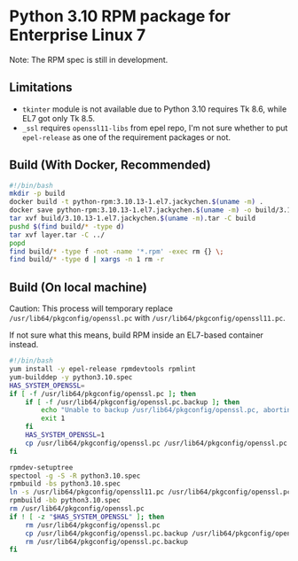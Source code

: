 # Python 3.10 RPM package for Enterprise Linux 7

Note: The RPM spec is still in development.

## Limitations

* `tkinter` module is not available due to Python 3.10 requires Tk 8.6, while EL7 got
  only Tk 8.5.
* `_ssl` requires `openssl11-libs` from epel repo, I'm not sure whether to put
  `epel-release` as one of the requirement packages or not.

## Build (With Docker, Recommended)

```bash
#!/bin/bash
mkdir -p build
docker build -t python-rpm:3.10.13-1.el7.jackychen.$(uname -m) .
docker save python-rpm:3.10.13-1.el7.jackychen.$(uname -m) -o build/3.10.13-1.el7.jackychen.$(uname -m).tar
tar xvf build/3.10.13-1.el7.jackychen.$(uname -m).tar -C build
pushd $(find build/* -type d)
tar xvf layer.tar -C ../
popd
find build/* -type f -not -name '*.rpm' -exec rm {} \;
find build/* -type d | xargs -n 1 rm -r
```

## Build (On local machine)

Caution: This process will temporary replace `/usr/lib64/pkgconfig/openssl.pc` with
`/usr/lib64/pkgconfig/openssl11.pc`.

If not sure what this means, build RPM inside an EL7-based container instead.

```bash
#!/bin/bash
yum install -y epel-release rpmdevtools rpmlint
yum-builddep -y python3.10.spec
HAS_SYSTEM_OPENSSL=
if [ -f /usr/lib64/pkgconfig/openssl.pc ]; then
    if [ -f /usr/lib64/pkgconfig/openssl.pc.backup ]; then
        echo "Unable to backup /usr/lib64/pkgconfig/openssl.pc, aborting"
        exit 1
    fi
    HAS_SYSTEM_OPENSSL=1
    cp /usr/lib64/pkgconfig/openssl.pc /usr/lib64/pkgconfig/openssl.pc.backup
fi

rpmdev-setuptree
spectool -g -S -R python3.10.spec
rpmbuild -bs python3.10.spec
ln -s /usr/lib64/pkgconfig/openssl11.pc /usr/lib64/pkgconfig/openssl.pc
rpmbuild -bb python3.10.spec
rm /usr/lib64/pkgconfig/openssl.pc
if ! [ -z "$HAS_SYSTEM_OPENSSL" ]; then
    rm /usr/lib64/pkgconfig/openssl.pc
    cp /usr/lib64/pkgconfig/openssl.pc.backup /usr/lib64/pkgconfig/openssl.pc
    rm /usr/lib64/pkgconfig/openssl.pc.backup
fi
```
